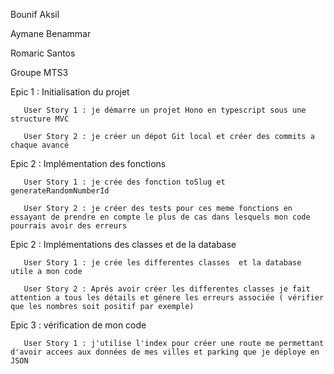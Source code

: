 Bounif Aksil

Aymane Benammar

Romaric Santos

Groupe MTS3

Epic 1 : Initialisation du projet

       User Story 1 : je démarre un projet Hono en typescript sous une structure MVC

       User Story 2 : je créer un dépot Git local et créer des commits a chaque avancé

Epic 2 : Implémentation des fonctions

       User Story 1 : je crée des fonction toSlug et generateRandomNumberId

       User Story 2 : je créer des tests pour ces meme fonctions en essayant de prendre en compte le plus de cas dans lesquels mon code pourrais avoir des erreurs

Epic 2 : Implémentations des classes et de la database

       User Story 1 : je crée les differentes classes  et la database utile a mon code

       User Story 2 : Aprés avoir créer les differentes classes je fait attention a tous les détails et génere les erreurs associée ( vérifier que les nombres soit positif par exemple)

Epic 3 : vérification de mon code

       User Story 1 : j'utilise l'index pour créer une route me permettant d'avoir accees aux données de mes villes et parking que je déploye en JSON

      
      